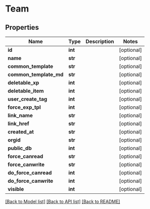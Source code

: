 # Team

## Properties
Name | Type | Description | Notes
------------ | ------------- | ------------- | -------------
**id** | **int** |  | [optional] 
**name** | **str** |  | [optional] 
**common_template** | **str** |  | [optional] 
**common_template_md** | **str** |  | [optional] 
**deletable_xp** | **int** |  | [optional] 
**deletable_item** | **int** |  | [optional] 
**user_create_tag** | **int** |  | [optional] 
**force_exp_tpl** | **int** |  | [optional] 
**link_name** | **str** |  | [optional] 
**link_href** | **str** |  | [optional] 
**created_at** | **str** |  | [optional] 
**orgid** | **str** |  | [optional] 
**public_db** | **int** |  | [optional] 
**force_canread** | **str** |  | [optional] 
**force_canwrite** | **str** |  | [optional] 
**do_force_canread** | **int** |  | [optional] 
**do_force_canwrite** | **int** |  | [optional] 
**visible** | **int** |  | [optional] 

[[Back to Model list]](../README.md#documentation-for-models) [[Back to API list]](../README.md#documentation-for-api-endpoints) [[Back to README]](../README.md)

